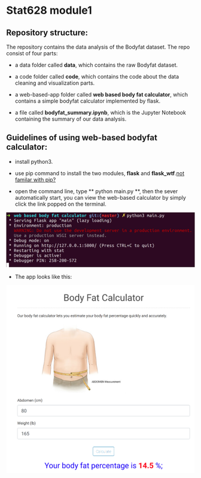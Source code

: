 # Stat628 module1 

## Repository structure:

The repository contains the data analysis of the Bodyfat dataset. The repo consist of four parts:

* a data folder called **data**, which contains the raw Bodyfat dataset.

* a code folder called **code**, which contains the code about the data cleaning and visualization parts.

* a web-based-app folder called **web based body fat calculator**, which contains a simple bodyfat calculator implemented by flask.

* a file called **bodyfat_summary.ipynb**, which is the Jupyter Notebook containing the summary of our data analysis.

## Guidelines of using web-based bodyfat calculator:

* install python3.

* use pip command to install the two modules, **flask** and **flask_wtf**.[not familar with pip?](https://packaging.python.org/tutorials/installing-packages/)

* open the command line, type ** python main.py **, then the sever automatically start, you can view the web-based calculator by simply click the link popped on the terminal.

![](/plot/useflask.png)

* The app looks like this:

![](/plot/useapp.png)

